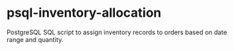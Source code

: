 # psql-inventory-allocation
PostgreSQL SQL script to assign inventory records to orders based on date range and quantity.
